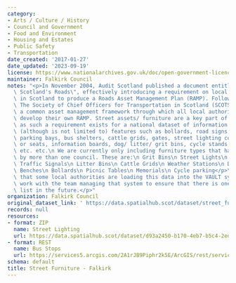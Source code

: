 ```yaml
---
category:
- Arts / Culture / History
- Council and Government
- Food and Environment
- Housing and Estates
- Public Safety
- Transportation
date_created: '2017-01-27'
date_updated: '2023-09-19'
license: https://www.nationalarchives.gov.uk/doc/open-government-licence/version/3/
maintainer: Falkirk Council
notes: "<p>In November 2004, Audit Scotland published a document entitled \"Maintaining\
  \ Scotland's Roads\", effectively introducing a requirement on local authorities\
  \ in Scotland to produce a Roads Asset Management Plan (RAMP). Following this publication,\
  \ The Society of Chief Officers for Transportation in Scotland (SCOTS) produced\
  \ a common asset management framework through which all local authorities could\
  \ develop their own RAMP. Street assets/ furniture are a key part of the RAMP and\
  \ as such a requirement exists for a national dataset of information. This can include\
  \ (although is not limited to) features such as bollards, road signs, barriers,\
  \ parking bays, bus shelters, cattle grids, gates, street lighting columns, benches\
  \ or seats, information boards, dog/ litter/ grit bins, cycle stands, ticket machines\
  \ etc. etc.\n We are currently only including furniture types that have been provided\
  \ by more than one council. These are:\n Grit Bins\n Street Lights\n Traffic Calming\n\
  \ Traffic Signals\n Litter Bins\n Cattle Grids\n Weather Stations\n Dog Litter Bins\n\
  \ Benches\n Bollards\n Picnic Tables\n Memorials\n Cycle parking</p>\n<p>We understand\
  \ that some local authorities are loading this data into the VAULT system. We will\
  \ work with the team managing that system to ensure that there is one definitive\
  \ list in the future.</p>"
organization: Falkirk Council
original_dataset_link: ' https://data.spatialhub.scot/dataset/street_furniture-fa'
records: null
resources:
- format: ZIP
  name: Street Lighting
  url: https://data.spatialhub.scot/dataset/d93a2450-b170-4eb7-b5c4-2ed48f85a087/resource/7ae7667b-4fb5-47cf-8712-63ac2a3e3165/download/fa-street_lighting.zip
- format: REST
  name: Bus Stops
  url: https://services5.arcgis.com/2A1rJB9Piphr2k5E/ArcGIS/rest/services/Bus_Stops/FeatureServer
schema: default
title: Street Furniture - Falkirk
---
```

